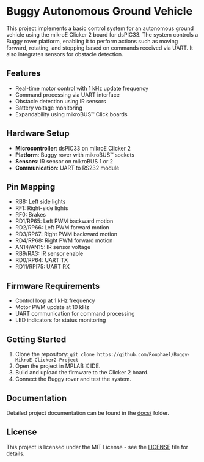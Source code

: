 # Buggy Autonomous Ground Vehicle
This project implements a basic control system for an autonomous ground vehicle using the mikroE Clicker 2 board for dsPIC33. The system controls a Buggy rover platform, enabling it to perform actions such as moving forward, rotating, and stopping based on commands received via UART. It also integrates sensors for obstacle detection.
## Features
- Real-time motor control with 1 kHz update frequency
- Command processing via UART interface
- Obstacle detection using IR sensors
- Battery voltage monitoring
- Expandability using mikroBUS™ Click boards
## Hardware Setup
- **Microcontroller**: dsPIC33 on mikroE Clicker 2
- **Platform**: Buggy rover with mikroBUS™ sockets
- **Sensors**: IR sensor on mikroBUS 1 or 2
- **Communication**: UART to RS232 module
## Pin Mapping
- RB8: Left side lights
- RF1: Right-side lights
- RF0: Brakes
- RD1/RP65: Left PWM backward motion
- RD2/RP66: Left PWM forward motion
- RD3/RP67: Right PWM backward motion
- RD4/RP68: Right PWM forward motion
- AN14/AN15: IR sensor voltage
- RB9/RA3: IR sensor enable
- RD0/RP64: UART TX
- RD11/RPI75: UART RX
## Firmware Requirements
- Control loop at 1 kHz frequency
- Motor PWM update at 10 kHz
- UART communication for command processing
- LED indicators for status monitoring
## Getting Started
1. Clone the repository: `git clone https://github.com/Rouphael/Buggy-MikroE-Clicker2-Project`
2. Open the project in MPLAB X IDE.
3. Build and upload the firmware to the Clicker 2 board.
4. Connect the Buggy rover and test the system.
## Documentation
Detailed project documentation can be found in the [docs/](docs/) folder.
## License
This project is licensed under the MIT License - see the [LICENSE](LICENSE) file for details.
